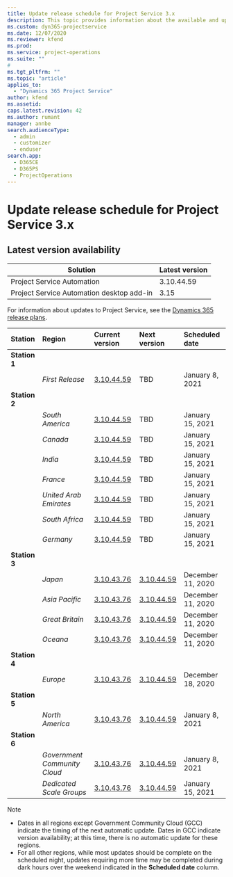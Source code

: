 ```yaml
---
title: Update release schedule for Project Service 3.x
description: This topic provides information about the available and upcoming releases of Dynamics 365 Project Service Automation.
ms.custom: dyn365-projectservice
ms.date: 12/07/2020
ms.reviewer: kfend
ms.prod:
ms.service: project-operations
ms.suite: ""
#
ms.tgt_pltfrm: ""
ms.topic: "article"
applies_to: 
  - "Dynamics 365 Project Service"
author: kfend
ms.assetid: 
caps.latest.revision: 42
ms.author: rumant
manager: annbe
search.audienceType: 
  - admin
  - customizer
  - enduser
search.app: 
  - D365CE
  - D365PS
  - ProjectOperations
---
```


# Update release schedule for Project Service 3.x

## Latest version availability

| Solution  | Latest version |
|-------|----|
| Project Service Automation    | 3.10.44.59 |
| Project Service Automation desktop add-in                | 3.15          |

For information about updates to Project Service, see the [Dynamics 365 release plans](https://docs.microsoft.com/dynamics365/release-plans/). 

| Station  | Region | Current version | Next version |  Scheduled date
| :---   | :---   | :---   | :---   |:---   |         
|<strong>Station 1</strong> | |  |  | |
| | <i>First Release</i> | [3.10.44.59](whats-new-ur-26.md) | TBD | January 8, 2021
|<strong>Station 2</strong> | |  |  | |
| | <i>South America</i> | [3.10.44.59](whats-new-ur-26.md) | TBD | January 15, 2021
| | <i>Canada</i> | [3.10.44.59](whats-new-ur-26.md) | TBD | January 15, 2021
| | <i>India</i> | [3.10.44.59](whats-new-ur-26.md) | TBD | January 15, 2021
| | <i>France</i> | [3.10.44.59](whats-new-ur-26.md) | TBD | January 15, 2021
| | <i>United Arab Emirates</i> | [3.10.44.59](whats-new-ur-26.md) | TBD | January 15, 2021
| | <i>South Africa</i> | [3.10.44.59](whats-new-ur-26.md) | TBD | January 15, 2021
| | <i>Germany</i> | [3.10.44.59](whats-new-ur-26.md) | TBD | January 15, 2021
|<strong>Station 3</strong> | |  |  | |
| | <i>Japan</i> | [3.10.43.76](whats-new-ur-25.md) | [3.10.44.59](whats-new-ur-26.md) | December 11, 2020
| | <i>Asia Pacific</i> | [3.10.43.76](whats-new-ur-25.md) | [3.10.44.59](whats-new-ur-26.md) | December 11, 2020
| | <i>Great Britain</i> | [3.10.43.76](whats-new-ur-25.md) | [3.10.44.59](whats-new-ur-26.md) | December 11, 2020
| | <i>Oceana</i> | [3.10.43.76](whats-new-ur-25.md) | [3.10.44.59](whats-new-ur-26.md) | December 11, 2020
|<strong>Station 4</strong> | |  |  | |
| | <i>Europe</i> | [3.10.43.76](whats-new-ur-25.md) | [3.10.44.59](whats-new-ur-26.md) | December 18, 2020
|<strong>Station 5</strong> | |  |  | |
| | <i>North America</i> | [3.10.43.76](whats-new-ur-25.md) | [3.10.44.59](whats-new-ur-26.md) | January 8, 2021
|<strong>Station 6</strong> | |  |  | |
| | <i>Government Community Cloud</i> | [3.10.43.76](whats-new-ur-25.md) | [3.10.44.59](whats-new-ur-26.md) | January 8, 2021
| | <i>Dedicated Scale Groups</i> | [3.10.43.76](whats-new-ur-25.md) | [3.10.44.59](whats-new-ur-26.md) | January 15, 2021

>[!Note]
> - Dates in all regions except Government Community Cloud (GCC) indicate the timing of the next automatic update. Dates in GCC indicate version availability; at this time, there is no automatic update for these regions.
> - For all other regions, while most updates should be complete on the scheduled night, updates requiring more time may be completed during dark hours over the weekend indicated in the **Scheduled date** column.
